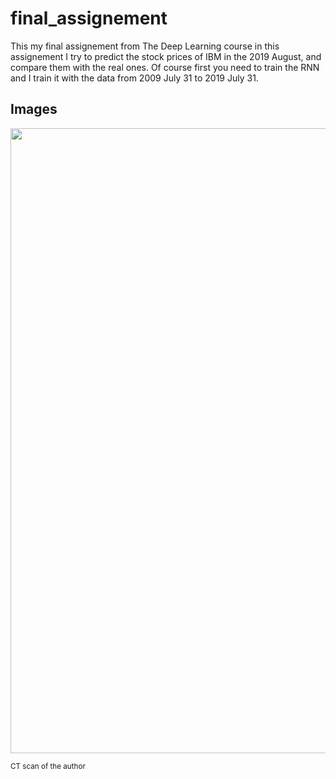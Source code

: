 # final_assignement
This my final assignement from The Deep Learning course in this assignement I try to predict the stock prices of IBM in the 2019 August, and compare them with the real ones. Of course first you need to train the RNN and I train it with the data from 2009 July 31 to 2019 July 31.
## Images

<img src="https://hackernoon.com/hn-images/1*6xj691fPWf3S-mWUCbxSJg.jpeg" width = "1000"/>

<sub>CT scan of the author </sub>
